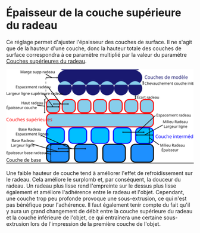Épaisseur de la couche supérieure du radeau
====
Ce réglage permet d'ajuster l'épaisseur des couches de surface. Il ne s'agit que de la hauteur d'une couche, donc la hauteur totale des couches de surface correspondra à ce paramètre multiplié par la valeur du paramètre [Couches supérieures du radeau](raft_surface_layers.md).

![Dimensions relatives au radeau](../images/raft_dimensions_fr.svg)

Une faible hauteur de couche tend à améliorer l'effet de refroidissement sur le radeau. Cela améliore le surplomb et, par conséquent, la douceur du radeau. Un radeau plus lisse rend l'empreinte sur le dessus plus lisse également et améliore l'adhérence entre le radeau et l'objet. Cependant, une couche trop peu profonde provoque une sous-extrusion, ce qui n'est pas bénéfique pour l'adhérence. Il faut également tenir compte du fait qu'il y aura un grand changement de débit entre la couche supérieure du radeau et la couche inférieure de l'objet, ce qui entraînera une certaine sous-extrusion lors de l'impression de la première couche de l'objet.
